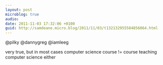 ```yaml
---
layout: post
microblog: true
audio: 
date: 2011-11-03 17:32:06 +0100
guid: http://samdeane.micro.blog/2011/11/03/t132132955584856064.html
---
```

@pilky @dannygreg @iamleeg 

very true, but in most cases computer science course != course teaching computer science either
